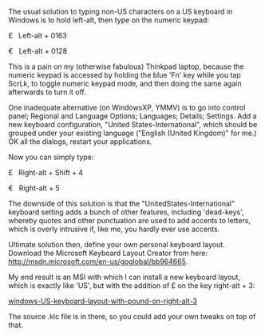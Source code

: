 <!--
.. title: £ key in Windows on a US laptop keyboard, done right.
.. slug: and-e-keys-in-windows-on-a-us-laptop-keyboard-done-right
.. date: 2011-07-10 13:06:34-05:00
.. tags: Geek,MSWin-dev
.. category: Geek
.. link: 
.. description: 
.. type: text
-->


The usual solution to typing non-US characters on a US keyboard in
Windows is to hold left-alt, then type on the numeric keypad:

£   Left-alt + 0163

€   Left-alt + 0128

This is a pain on my (otherwise fabulous) Thinkpad laptop, because the
numeric keypad is accessed by holding the blue 'Fn' key while you tap
ScrLk, to toggle numeric keypad mode, and then doing the same again
afterwards to turn it off.

One inadequate alternative (on WindowsXP, YMMV) is to go into control
panel; Regional and Language Options; Languages; Details; Settings. Add
a new keyboard configuration, "United States-International", which
should be grouped under your existing language ("English (United
Kingdom)" for me.) OK all the dialogs, restart your applications.

Now you can simply type:

£   Right-alt + Shift + 4

€   Right-alt + 5

The downside of this solution is that the "UnitedStates-International"
keyboard setting adds a bunch of other features, including 'dead-keys',
whereby quotes and other punctuation are used to add accents to letters,
which is overly intrusive if, like me, you hardly ever use accents.

Ultimate solution then, define your own personal keyboard layout.
Download the Microsoft Keyboard Layout Creator from here:
<http://msdn.microsoft.com/en-us/goglobal/bb964665>.

My end result is an MSI with which I can install a new keyboard layout,
which is exactly like 'US', but with the addition of £ on the key
right-alt + 3:

[windows-US-keyboard-layout-with-pound-on-right-alt-3](/files/2011/07/windows-US-keyboard-layout-with-pound-on-right-alt-3.zip)

The source .klc file is in there, so you could add your own tweaks on
top of that.